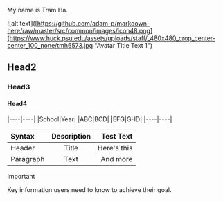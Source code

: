 

My name is Tram Ha.

![alt text]([https://github.com/adam-p/markdown-here/raw/master/src/common/images/icon48.png](https://www.huck.psu.edu/assets/uploads/staff/_480x480_crop_center-center_100_none/tmh6573.jpg "Avatar Title Text 1")

## Head2
### Head3
#### Head4

|----|----|
|School|Year|
|ABC|BCD|
|EFG|GHD|
|----|----|

| Syntax      | Description | Test Text     |
| :---        |    :----:   |          ---: |
| Header      | Title       | Here's this   |
| Paragraph   | Text        | And more      |

> [!IMPORTANT]
> Key information users need to know to achieve their goal.

